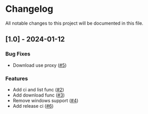 # Changelog

All notable changes to this project will be documented in this file.

## [1.0] - 2024-01-12

### Bug Fixes

- Download use proxy ([#5](https://github.com/booiris/pikpakcli_rust/pull/5))

### Features

- Add ci and list func ([#2](https://github.com/booiris/pikpakcli_rust/pull/2))
- Add download func ([#3](https://github.com/booiris/pikpakcli_rust/pull/3))
- Remove windows support ([#4](https://github.com/booiris/pikpakcli_rust/pull/4))
- Add release ci ([#6](https://github.com/booiris/pikpakcli_rust/pull/6))

<!-- generated by git-cliff -->
